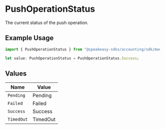 # PushOperationStatus

The current status of the push operation.

## Example Usage

```typescript
import { PushOperationStatus } from "@speakeasy-sdks/accounting/sdk/models/shared";

let value: PushOperationStatus = PushOperationStatus.Success;
```

## Values

| Name       | Value      |
| ---------- | ---------- |
| `Pending`  | Pending    |
| `Failed`   | Failed     |
| `Success`  | Success    |
| `TimedOut` | TimedOut   |
